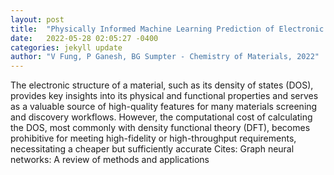 ```yaml
---
layout: post
title:  "Physically Informed Machine Learning Prediction of Electronic Density of States"
date:   2022-05-28 02:05:27 -0400
categories: jekyll update
author: "V Fung, P Ganesh, BG Sumpter - Chemistry of Materials, 2022"
---
```

The electronic structure of a material, such as its density of states (DOS), provides key insights into its physical and functional properties and serves as a valuable source of high-quality features for many materials screening and discovery workflows. However, the computational cost of calculating the DOS, most commonly with density functional theory (DFT), becomes prohibitive for meeting high-fidelity or high-throughput requirements, necessitating a cheaper but sufficiently accurate  Cites: Graph neural networks: A review of methods and applications